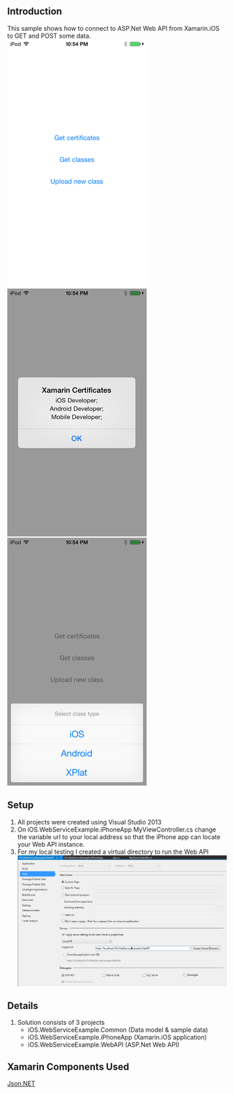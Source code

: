 Introduction
-------
This sample shows how to connect to ASP.Net Web API from Xamarin.iOS to GET and POST some data.
![AppScreenshot](Screenshots/Application.png)
![GetCertificates](Screenshots/GetCertificates.png)
![GetClassesByType](Screenshots/GetClassesByType.png)

Setup
-------
1. All projects were created using Visual Studio 2013
2. On iOS.WebServiceExample.iPhoneApp MyViewController.cs change the variable url to your local address so that the iPhone app can locate your Web API instance.
3. For my local testing I created a virtual directory to run the Web API
![WebAPIProjectWebSettings](Screenshots/WebAPIProjectWebSettings.png)


Details
-------
1. Solution consists of 3 projects
	- iOS.WebServiceExample.Common (Data model & sample data)
	- iOS.WebServiceExample.iPhoneApp (Xamarin.iOS application)
	- iOS.WebServiceExample.WebAPI (ASP.Net Web API)


Xamarin Components Used
-------
[Json.NET](http://components.xamarin.com/view/json.net/)